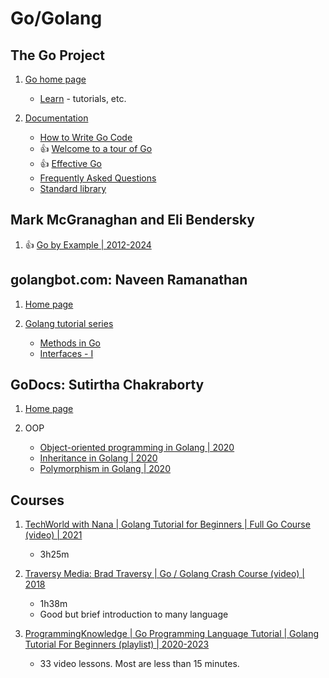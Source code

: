 # Go/Golang

## The Go Project

1. [Go home page](https://go.dev/)
   - [Learn](https://go.dev/learn/) - tutorials, etc.

1. [Documentation](https://go.dev/doc/)
   - [How to Write Go Code](https://go.dev/doc/code)
   - :thumbsup: [Welcome to a tour of Go](https://go.dev/tour/list)
   - :thumbsup: [Effective Go](https://go.dev/doc/effective_go)
   - [Frequently Asked Questions](https://go.dev/doc/faq)
   - [Standard library](https://pkg.go.dev/std)


## Mark McGranaghan and Eli Bendersky

1. :thumbsup: [Go by Example | 2012-2024](https://gobyexample.com/)


## golangbot.com: Naveen Ramanathan

1. [Home page](https://golangbot.com/)

1. [Golang tutorial series](https://golangbot.com/learn-golang-series/)
   * [Methods in Go](https://golangbot.com/methods/)
   * [Interfaces - I](https://golangbot.com/interfaces-part-1/)


## GoDocs: Sutirtha Chakraborty

1. [Home page](https://golangdocs.com/)

1. OOP
   * [Object-oriented programming in Golang | 2020](https://golangdocs.com/object-oriented-programming-in-golang)
   * [Inheritance in Golang | 2020](https://golangdocs.com/inheritance-in-golang)
   * [Polymorphism in Golang | 2020](https://golangdocs.com/polymorphism-in-golang)


## Courses

1. [TechWorld with Nana | Golang Tutorial for Beginners | Full Go Course (video) | 2021](https://www.youtube.com/watch?v=yyUHQIec83I)
   - 3h25m

1. [Traversy Media: Brad Traversy | Go / Golang Crash Course (video) | 2018](https://www.youtube.com/watch?v=SqrbIlUwR0U)
   - 1h38m
   - Good but brief introduction to many language

1. [ProgrammingKnowledge | Go Programming Language Tutorial | Golang Tutorial For Beginners (playlist) | 2020-2023](https://www.youtube.com/playlist?list=PLS1QulWo1RIaRoN4vQQCYHWDuubEU8Vij)
   - 33 video lessons. Most are less than 15 minutes.

